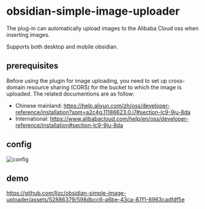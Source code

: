 # obsidian-simple-image-uploader

The plug-in can automatically upload images to the Alibaba Cloud oss when inserting images.

Supports both desktop and mobile obsidian.

## prerequisites
Before using the plugin for image uploading, you need to set up cross-domain resource sharing (CORS) for the bucket to which the image is uploaded. The related documentions are as follow:
- Chinese mainland: https://help.aliyun.com/zh/oss/developer-reference/installation?spm=a2c4g.11186623.0.i7#section-lc9-9ju-8da
- International: https://www.alibabacloud.com/help/en/oss/developer-reference/installation#section-lc9-9ju-8da

## config

![config](https://github.com/ljzc/obsidian-simple-image-uploader/assets/52886379/ba8a7017-3e16-4f15-b9f2-cd124d2ed220)


## demo

https://github.com/ljzc/obsidian-simple-image-uploader/assets/52886379/598dbcc6-a6be-43ca-87f1-6963cadfdf5e


